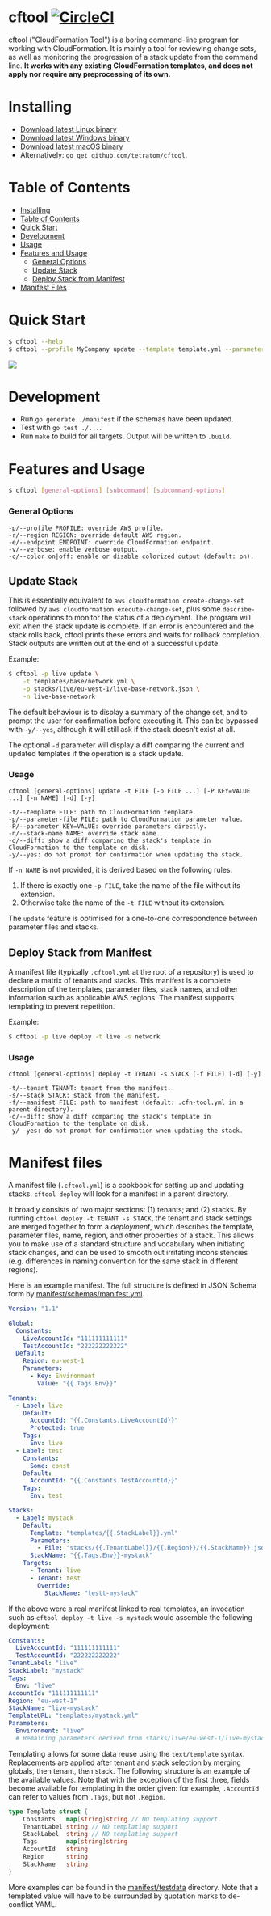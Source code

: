 cftool [![CircleCI](https://circleci.com/gh/tetratom/cftool.svg?style=svg)](https://circleci.com/gh/tetratom/cftool)
======

cftool ("CloudFormation Tool") is a boring command-line program for working with CloudFormation. It is mainly a tool for reviewing change sets, as well as monitoring the progression of a stack update from the command line. **It works with any existing CloudFormation templates, and does not apply nor require any preprocessing of its own.**

# Installing

- [Download latest Linux binary](https://github.com/tetratom/cftool/releases/latest/download/linux-amd64.zip)
- [Download latest Windows binary](https://github.com/tetratom/cftool/releases/latest/download/windows-amd64.zip)
- [Download latest macOS binary](https://github.com/tetratom/cftool/releases/latest/download/darwin-amd64.zip)
- Alternatively: `go get github.com/tetratom/cftool`.

# Table of Contents

- [Installing](#installing)
- [Table of Contents](#table-of-contents)
- [Quick Start](#quick-start)
- [Development](#development)
- [Usage](#usage)
- [Features and Usage](#features-and-usage)
    - [General Options](#general-options)
    - [Update Stack](#update-stack)
    - [Deploy Stack from Manifest](#deploy-stack-from-manifest)
- [Manifest Files](#manifest-files)
    
# Quick Start

```bash
$ cftool --help
$ cftool --profile MyCompany update --template template.yml --parameter-file params.json --stack-name my-stack --diff
```

![](./example/demo/demo.gif)

# Development

- Run `go generate ./manifest` if the schemas have been updated.
- Test with `go test ./...`.
- Run `make` to build for all targets. Output will be written to `.build`.

# Features and Usage

```sh
$ cftool [general-options] [subcommand] [subcommand-options]
```

### General Options

```
-p/--profile PROFILE: override AWS profile.
-r/--region REGION: override default AWS region.
-e/--endpoint ENDPOINT: override CloudFormation endpoint.
-v/--verbose: enable verbose output.
-c/--color on|off: enable or disable colorized output (default: on). 
```

## Update Stack

This is essentially equivalent to `aws cloudformation create-change-set` followed by `aws cloudformation execute-change-set`, plus some `describe-stack` operations to monitor the status of a deployment. The program will exit when the stack update is complete. If an error is encountered and the stack rolls back, cftool prints these errors and waits for rollback completion. Stack outputs are written out at the end of a successful update.

Example:

```sh
$ cftool -p live update \
    -t templates/base/network.yml \
    -p stacks/live/eu-west-1/live-base-network.json \
    -n live-base-network
```

The default behaviour is to display a summary of the change set, and to prompt the user for confirmation before executing it. This can be bypassed with `-y/--yes`, although it will still ask if the stack doesn't exist at all.

The optional `-d` parameter will display a diff comparing the current and updated templates if the operation is a stack update.

### Usage

```
cftool [general-options] update -t FILE [-p FILE ...] [-P KEY=VALUE ...] [-n NAME] [-d] [-y]

-t/--template FILE: path to CloudFormation template.
-p/--parameter-file FILE: path to CloudFormation parameter value.
-P/--parameter KEY=VALUE: override parameters directly.
-n/--stack-name NAME: override stack name.
-d/--diff: show a diff comparing the stack's template in CloudFormation to the template on disk. 
-y/--yes: do not prompt for confirmation when updating the stack.
```

If `-n NAME` is not provided, it is derived based on the following rules:

1. If there is exactly one `-p FILE`, take the name of the file without its extension.
2. Otherwise take the name of the `-t FILE` without its extension.

The `update` feature is optimised for a one-to-one correspondence between parameter files and stacks.   

## Deploy Stack from Manifest

A manifest file (typically `.cftool.yml` at the root of a repository) is used to declare a matrix of tenants and stacks. This manifest is a complete description of the templates, parameter files, stack names, and other information such as applicable AWS regions. The manifest supports templating to prevent repetition.

Example:

```sh
$ cftool -p live deploy -t live -s network
```

### Usage

```
cftool [general-options] deploy -t TENANT -s STACK [-f FILE] [-d] [-y]

-t/--tenant TENANT: tenant from the manifest.
-s/--stack STACK: stack from the manifest.
-f/--manifest FILE: path to manifest (default: .cfn-tool.yml in a parent directory).
-d/--diff: show a diff comparing the stack's template in CloudFormation to the template on disk. 
-y/--yes: do not prompt for confirmation when updating the stack.
```

# Manifest files

A manifest file (`.cftool.yml`) is a cookbook for setting up and updating stacks. `cftool deploy` will look for a manifest in a parent directory.

It broadly consists of two major sections: (1) tenants; and (2) stacks. By running `cftool deploy -t TENANT -s STACK`, the tenant and stack settings are merged together to form a _deployment_, which describes the template, parameter files, name, region, and other properties of a stack. This allows you to make use of a standard structure and vocabulary when initiating stack changes, and can be used to smooth out irritating inconsistencies (e.g. differences in naming convention for the same stack in different regions).

Here is an example manifest. The full structure is defined in JSON Schema form by [manifest/schemas/manifest.yml](pkg/manifest/schemas/manifest.yml).

```yaml
Version: "1.1"

Global:
  Constants:
    LiveAccountId: "111111111111"
    TestAccountId: "222222222222"
  Default:
    Region: eu-west-1
    Parameters:
      - Key: Environment
        Value: "{{.Tags.Env}}"

Tenants:
  - Label: live
    Default:
      AccountId: "{{.Constants.LiveAccountId}}"
      Protected: true
    Tags:
      Env: live
  - Label: test
    Constants:
      Some: const
    Default:
      AccountId: "{{.Constants.TestAccountId}}"
    Tags:
      Env: test

Stacks:
  - Label: mystack
    Default:
      Template: "templates/{{.StackLabel}}.yml"
      Parameters:
        - File: "stacks/{{.TenantLabel}}/{{.Region}}/{{.StackName}}.json"
      StackName: "{{.Tags.Env}}-mystack"
    Targets:
      - Tenant: live
      - Tenant: test
        Override:
          StackName: "testt-mystack"
```

If the above were a real manifest linked to real templates, an invocation such as `cftool deploy -t live -s mystack` would assemble the following deployment:

```yaml
Constants:
  LiveAccountId: "111111111111"
  TestAccountId: "222222222222"
TenantLabel: "live"
StackLabel: "mystack"
Tags:
  Env: "live"
AccountId: "111111111111"
Region: "eu-west-1"
StackName: "live-mystack"
TemplateURL: "templates/mystack.yml"
Parameters:
  Environment: "live"
  # Remaining parameters derived from stacks/live/eu-west-1/live-mystack.json.
```

Templating allows for some data reuse using the `text/template` syntax. Replacements are applied after tenant and stack selection by merging globals, then tenant, then stack. The following structure is an example of the available values. Note that with the exception of the first three, fields become available for templating in the order given: for example, `.AccountId` can refer to values from `.Tags`, but not `.Region`. 

```go
type Template struct {
	Constants   map[string]string // NO templating support.
	TenantLabel string // NO templating support
	StackLabel  string // NO templating support
	Tags        map[string]string
	AccountId   string
	Region      string
	StackName   string
}
```

More examples can be found in the [manifest/testdata](pkg/manifest/testdata) directory. Note that a templated value will have to be surrounded by quotation marks to de-conflict YAML.
